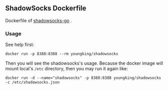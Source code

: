 ## ShadowSocks Dockerfile

Dockerfile of [shadowsocks-go](http://github.com/shadowsocks/shadowsocks-go) .

### Usage

See help first:

    docker run -p 8388:8388 --rm youngking/shadowsocks

Then you will see the shadowsocks's usage. Because the docker image will mount local's ``/etc`` directory, then you may run it again like:

    docker run -d --name="shadowsocks" -p 8388:8388 youngking/shadowsocks -c /etc/shadowsocks.json